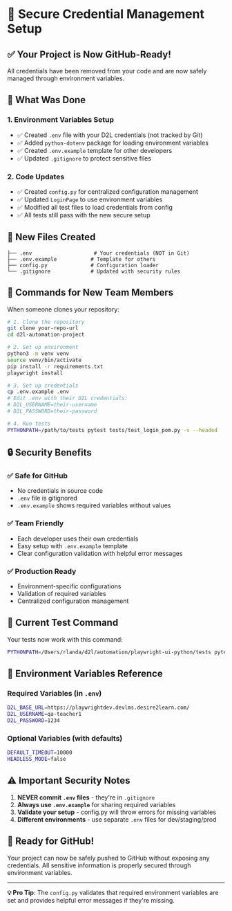 # 🔐 Secure Credential Management Setup

## ✅ **Your Project is Now GitHub-Ready!**

All credentials have been removed from your code and are now safely managed through environment variables.

## 🔧 **What Was Done**

### 1. **Environment Variables Setup**
- ✅ Created `.env` file with your D2L credentials (not tracked by Git)
- ✅ Added `python-dotenv` package for loading environment variables  
- ✅ Created `.env.example` template for other developers
- ✅ Updated `.gitignore` to protect sensitive files

### 2. **Code Updates**
- ✅ Created `config.py` for centralized configuration management
- ✅ Updated `LoginPage` to use environment variables 
- ✅ Modified all test files to load credentials from config
- ✅ All tests still pass with the new secure setup

## 📁 **New Files Created**

```
├── .env                    # Your credentials (NOT in Git)
├── .env.example           # Template for others  
├── config.py              # Configuration loader
└── .gitignore             # Updated with security rules
```

## 🚀 **Commands for New Team Members**

When someone clones your repository:

```bash
# 1. Clone the repository
git clone your-repo-url
cd d2l-automation-project

# 2. Set up environment  
python3 -m venv venv
source venv/bin/activate
pip install -r requirements.txt
playwright install

# 3. Set up credentials
cp .env.example .env
# Edit .env with their D2L credentials:
# D2L_USERNAME=their-username
# D2L_PASSWORD=their-password

# 4. Run tests
PYTHONPATH=/path/to/tests pytest tests/test_login_pom.py -v --headed
```

## 🔒 **Security Benefits**

### ✅ **Safe for GitHub**
- No credentials in source code
- `.env` file is gitignored  
- `.env.example` shows required variables without values

### ✅ **Team Friendly**
- Each developer uses their own credentials
- Easy setup with `.env.example` template
- Clear configuration validation with helpful error messages

### ✅ **Production Ready**
- Environment-specific configurations
- Validation of required variables
- Centralized configuration management

## 🎯 **Current Test Command**

Your tests now work with this command:
```bash
PYTHONPATH=/Users/rlanda/d2l/automation/playwright-ui-python/tests pytest tests/test_login_pom.py -v --headed
```

## 🔧 **Environment Variables Reference**

### **Required Variables** (in `.env`)
```bash
D2L_BASE_URL=https://playwrightdev.devlms.desire2learn.com/
D2L_USERNAME=qa-teacher1
D2L_PASSWORD=1234
```

### **Optional Variables** (with defaults)
```bash
DEFAULT_TIMEOUT=10000
HEADLESS_MODE=false
```

## ⚠️ **Important Security Notes**

1. **NEVER commit `.env` files** - they're in `.gitignore` 
2. **Always use `.env.example`** for sharing required variables
3. **Validate your setup** - config.py will throw errors for missing variables
4. **Different environments** - use separate `.env` files for dev/staging/prod

## 🎉 **Ready for GitHub!** 

Your project can now be safely pushed to GitHub without exposing any credentials. All sensitive information is properly secured through environment variables.

---
**💡 Pro Tip**: The `config.py` validates that required environment variables are set and provides helpful error messages if they're missing.